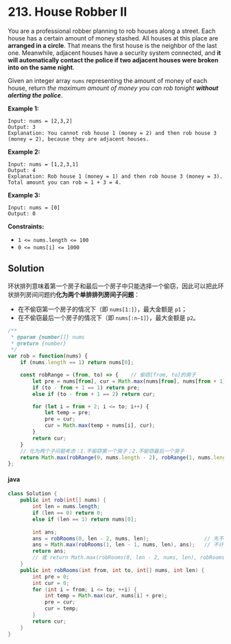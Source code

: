 # 213. House Robber II

You are a professional robber planning to rob houses along a street. Each house has a certain amount of money stashed. All houses at this place are **arranged in a circle**. That means the first house is the neighbor of the last one. Meanwhile, adjacent houses have a security system connected, and **it will automatically contact the police if two adjacent houses were broken into on the same night**.

Given an integer array `nums` representing the amount of money of each house, return *the maximum amount of money you can rob tonight **without alerting the police***.

**Example 1:**
```text
Input: nums = [2,3,2]
Output: 3
Explanation: You cannot rob house 1 (money = 2) and then rob house 3 (money = 2), because they are adjacent houses.
```
**Example 2:**
```text
Input: nums = [1,2,3,1]
Output: 4
Explanation: Rob house 1 (money = 1) and then rob house 3 (money = 3).
Total amount you can rob = 1 + 3 = 4.
```
**Example 3:**
```text
Input: nums = [0]
Output: 0
```

**Constraints:**

* `1 <= nums.length <= 100`
* `0 <= nums[i] <= 1000`

## Solution

环状排列意味着第一个房子和最后一个房子中只能选择一个偷窃，因此可以把此环状排列房间问题约**化为两个单排排列房间子问题**：

* 在不偷窃第一个房子的情况下（即 `nums[1:]`），最大金额是 `p1`；
* 在不偷窃最后一个房子的情况下（即 `nums[:n−1]`），最大金额是 `p2`。

```js
/**
 * @param {number[]} nums
 * @return {number}
 */
var rob = function(nums) {
    if (nums.length == 1) return nums[0];

    const robRange = (from, to) => {    // 偷窃[from, to]的房子
        let pre = nums[from], cur = Math.max(nums[from], nums[from + 1]);
        if (to - from + 1 == 1) return pre;
        else if (to - from + 1 == 2) return cur;

        for (let i = from + 2; i <= to; i++) {
            let temp = pre;
            pre = cur;
            cur = Math.max(temp + nums[i], cur);
        }
        return cur;
    }
    // 化为两个子问题考虑：1.不偷窃第一个房子；2.不偷窃最后一个房子
    return Math.max(robRange(0, nums.length - 2), robRange(1, nums.length - 1));
};
```

#### java

```java
class Solution {
    public int rob(int[] nums) {
        int len = nums.length;
        if (len == 0) return 0;
        else if (len == 1) return nums[0];
        
        int ans;
        ans = robRooms(0, len - 2, nums, len);                  // 先不计算最后一间
        ans = Math.max(robRooms(1, len - 1, nums, len), ans);   // 不计算第一间
        return ans;
        // 或 return Math.max(robRooms(0, len - 2, nums, len), robRooms(1, len - 1, nums, len));
    }
    public int robRooms(int from, int to, int[] nums, int len) {
        int pre = 0;
        int cur = 0;
        for (int i = from; i <= to; ++i) {
            int temp = Math.max(cur, nums[i] + pre);
            pre = cur;
            cur = temp;
        }
        return cur;
    }
}
```

